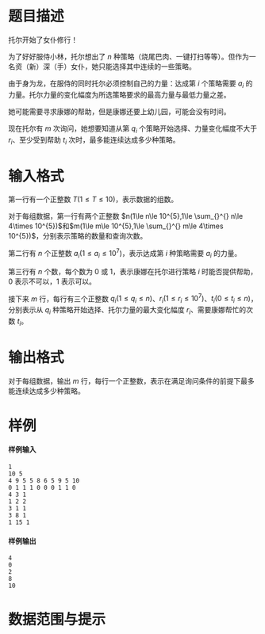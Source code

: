 
# 题目描述

托尔开始了女仆修行！  

为了好好服侍小林，托尔想出了 $n$ 种策略（烧尾巴肉、一键打扫等等）。但作为一名资（新）深（手）女仆，她只能选择其中连续的一些策略。  

由于身为龙，在服侍的同时托尔必须控制自己的力量：达成第 $i$ 个策略需要 $a_i$ 的力量。托尔力量的变化幅度为所选策略要求的最高力量与最低力量之差。  

她可能需要寻求康娜的帮助，但是康娜还要上幼儿园，可能会没有时间。  

现在托尔有 $m$ 次询问，她想要知道从第 $q_i$ 个策略开始选择、力量变化幅度不大于 $r_i$、至少受到帮助 $t_i$ 次时，最多能连续达成多少种策略。  

# 输入格式

第一行有一个正整数 $T(1\le T\le 10)$，表示数据的组数。  

对于每组数据，第一行有两个正整数 $n(1\le n\le 10^{5},1\le \sum_{}^{} n\le 4\times 10^{5})$和$m(1\le m\le 10^{5},1\le \sum_{}^{} m\le 4\times 10^{5})$，分别表示策略的数量和查询次数。  

第二行有 $n$ 个正整数 $a_i(1\le a_i\le 10^{7})$，表示达成第 $i$ 种策略需要 $a_i$ 的力量。  

第三行有 $n$ 个数，每个数为 $0$ 或 $1$，表示康娜在托尔进行策略 $i$ 时能否提供帮助，$0$ 表示不可以，$1$ 表示可以。  

接下来 $m$ 行，每行有三个正整数 $q_i(1\le q_i\le n)$、$r_i(1\le r_i\le 10^{7})$、$t_i(0\le t_i\le n)$，分别表示从 $q_i$ 种策略开始选择、托尔力量的最大变化幅度 $r_i$、需要康娜帮忙的次数 $t_i$。

# 输出格式

对于每组数据，输出 $m$ 行，每行一个正整数，表示在满足询问条件的前提下最多能连续达成多少种策略。  

# 样例

#### 样例输入

```plain
1
10 5
4 9 5 5 8 6 5 9 5 10
0 1 1 1 0 0 0 1 1 0
4 3 1
1 2 2
3 1 1
3 8 1
1 15 1
```

#### 样例输出

```plain
4
0
2
8
10
```

# 数据范围与提示



